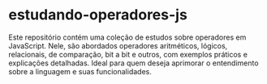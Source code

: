 # estudando-operadores-js
Este repositório contém uma coleção de estudos sobre operadores em JavaScript. Nele, são abordados operadores aritméticos, lógicos, relacionais, de comparação, bit a bit e outros, com exemplos práticos e explicações detalhadas. Ideal para quem deseja aprimorar o entendimento sobre a linguagem e suas funcionalidades.
